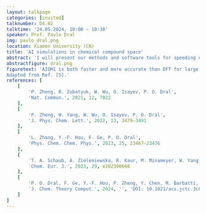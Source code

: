 ```yaml
---
layout: talkpage
categories: [invited]
talknumber: D4.02
talktime: '24.05.2024, 10:00 – 10:30'
speaker: Prof. Pavlo Dral
img: pavlo_dral.png
location: Xiamen University (CN)
title: 'AI simulations in chemical compound space'
abstract: 'I will present our methods and software tools for speeding up simulations in chemical compound space with AI and demonstrate their applications. The methods include the general-purpose, artificial intelligence-enhanced quantum mechanical method 1 (AIQM1),[1] which for many properties approaches the accuracy of golden-standard, traditional CCSD(T)/CBS approach while being orders of magnitude faster than DFT. This method can be applied for different compounds without retraining. We applied it to calculate enthalpies of formation[2] and reaction[1] with chemical accuracy as well as to perform accurate molecular dynamics and IR spectra simulations.[3] We also used AIQM1 to elucidate the ground- and excited-state properties of large polyparaphenylene nanolassos.[4] AIQM1 along with many other methods such as a host of ML interatomic potentials are implemented in our MLatom program package and Python library for user-friendly atomistic machine learning simulations which can be run online using our MLatom@XACS cloud-based service.[5]'
abstractfigure: dral.png
figuretext: 'AIQM1 is both faster and more accurate than DFT for large molecules.
Adapted from Ref. [5].'
references: [
    [
        'P. Zheng, R. Zubatyuk, W. Wu, O. Isayev, P. O. Dral',
        'Nat. Commun.', 2021, 12, 7022
    ],
    [
        'P. Zheng, W. Yang, W. Wu, O. Isayev, P. O. Dral',
        'J. Phys. Chem. Lett.', 2022, 13, 3479–3491
    ],
    [
        'L. Zhang, Y.-F. Hou, F. Ge, P. O. Dral',
        'Phys. Chem. Chem. Phys.', 2023, 25, 23467–23476
    ],
    [
        'T. A. Schaub, A. Zieleniewska, R. Kaur, M. Minameyer, W. Yang, C. M. Schüßlbauer, L. Zhang, M. Freiberger, L. N. Zakharov, T. Drewello, P. O. Dral, D. Guldi, R. Jasti',
        'Chem. Eur. J.', 2023, 29, e202300668
    ],
    [
        'P. O. Dral, F. Ge, Y.-F. Hou, P. Zheng, Y. Chen, M. Barbatti, O. Isayev, C. Wang, B.-X. Xue, M. Pinheiro Jr, Y. Su, Y. Dai, Y. Chen, S. Zhang, L. Zhang, A. Ullah, Q. Zhang, Y. Ou',
        'J. Chem. Theory Comput.', 2024, '', 'DOI: 10.1021/acs.jctc.3c01203. MLatom.com @ XACScloud.com'
    ]
]
---
```

